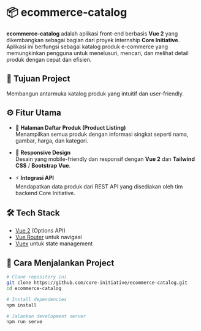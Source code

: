 <!-- @format -->

# 📦 ecommerce-catalog

**ecommerce-catalog** adalah aplikasi front-end berbasis **Vue 2** yang dikembangkan sebagai bagian dari proyek internship **Core Initiative**. Aplikasi ini berfungsi sebagai katalog produk e-commerce yang memungkinkan pengguna untuk menelusuri, mencari, dan melihat detail produk dengan cepat dan efisien.

## 🎯 Tujuan Project

Membangun antarmuka katalog produk yang intuitif dan user-friendly.

## ⚙️ Fitur Utama

- 📄 **Halaman Daftar Produk (Product Listing)**  
  Menampilkan semua produk dengan informasi singkat seperti nama, gambar, harga, dan kategori.

- 💎 **Responsive Design**  
  Desain yang mobile-friendly dan responsif dengan **Vue 2** dan **Tailwind CSS** / **Bootstrap Vue**.

- ⚡ **Integrasi API**  
  Mendapatkan data produk dari REST API yang disediakan oleh tim backend Core Initiative.

## 🛠️ Tech Stack

- [Vue 2](https://v2.vuejs.org/) (Options API)
- [Vue Router](https://router.vuejs.org/) untuk navigasi
- [Vuex](https://vuex.vuejs.org/) untuk state management

## 🚀 Cara Menjalankan Project

```bash
# Clone repository ini
git clone https://github.com/core-initiative/ecommerce-catalog.git
cd ecommerce-catalog

# Install dependencies
npm install

# Jalankan development server
npm run serve
```
